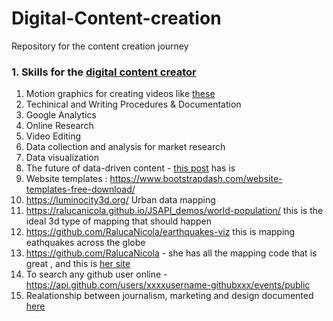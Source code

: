 # Digital-Content-creation

Repository for the content creation journey


### 1. Skills for the [digital content creator](https://www.smartinsights.com/content-management/content-marketing-strategy/the-9-most-important-content-marketing-skills-you-need-to-focus-on-in-2020/)

1. Motion graphics for creating videos like [these](https://youtu.be/4Jebn1disiA)<br>
2. Techinical and Writing Procedures & Documentation 
3. Google Analytics<br>
4. Online Research<br>
5. Video Editing <br>
6. Data collection and analysis for market research<br>
7. Data visualization<br>
8. The future of data-driven content - [this post](https://www.convinceandconvert.com/digital-marketing/future-of-data-journalism/) has is
9. Website templates : https://www.bootstrapdash.com/website-templates-free-download/
10. https://luminocity3d.org/ Urban data mapping
11. https://ralucanicola.github.io/JSAPI_demos/world-population/ this is the ideal 3d type of mapping that should happen
12. https://github.com/RalucaNicola/earthquakes-viz this is mapping eathquakes across the globe
13. https://github.com/RalucaNicola - she has all the mapping code that is great , and this is [her site](https://raluca-nicola.net/)
14. To search any github user online - https://api.github.com/users/xxxxusername-githubxxx/events/public 
15. Realationship between journalism, marketing and design documented [here](https://sriramvsharma.wordpress.com/)
